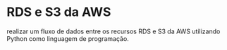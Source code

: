 # RDS e S3 da AWS
 realizar um fluxo de dados entre os recursos RDS e S3 da AWS utilizando Python como linguagem de programação.

